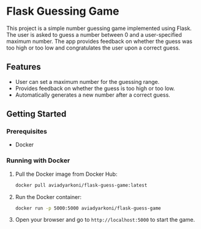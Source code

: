 # Flask Guessing Game

This project is a simple number guessing game implemented using Flask. The user is asked to guess a number between 0 and a user-specified maximum number. The app provides feedback on whether the guess was too high or too low and congratulates the user upon a correct guess.

## Features

- User can set a maximum number for the guessing range.
- Provides feedback on whether the guess is too high or too low.
- Automatically generates a new number after a correct guess.

## Getting Started

### Prerequisites

- Docker

### Running with Docker

1. Pull the Docker image from Docker Hub:
    ```bash
    docker pull aviadyarkoni/flask-guess-game:latest
    ```

2. Run the Docker container:
    ```bash
    docker run -p 5000:5000 aviadyarkoni/flask-guess-game
    ```

3. Open your browser and go to `http://localhost:5000` to start the game.
